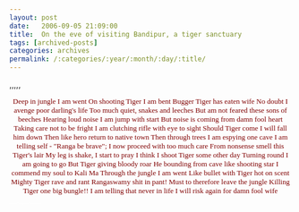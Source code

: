 ```yaml
---
layout: post
date:	2006-09-05 21:09:00
title:  On the eve of visiting Bandipur, a tiger sanctuary
tags: [archived-posts]
categories: archives
permalink: /:categories/:year/:month/:day/:title/
---
```

,,,,,


<DIV align=center><FONT face=Verdana color=#800000 size=2>Deep in jungle I am went
On shooting Tiger I am bent
Bugger Tiger has eaten wife
No doubt I avenge poor darling's life
Too much quiet, snakes and leeches
But am not feared these sons of beeches
Hearing loud noise I am jump with start
But noise is coming from damn fool heart
Taking care not to be fright
I am clutching rifle with eye to sight
Should Tiger come I will fall him down
Then like hero return to native town
Then through trees I am espying one cave
I am telling self - "Ranga be brave";
I now proceed with too much care
From nonsense smell this Tiger's lair
My leg is shake, I start to pray
I think I shoot Tiger some other day
Turning round I am going to go
But Tiger giving bloody roar
He bounding from cave like shooting star
I commend my soul to Kali Ma
Through the jungle I am went
Like bullet with Tiger hot on scent
Mighty Tiger rave and rant
Rangaswamy shit in pant!
Must to therefore leave the jungle
Killing Tiger one big bungle!!
I am telling that never in life
I will risk again for damn fool wife </FONT></DIV><SPAN style="COLOR: white" width="1">__._,_.___</SPAN> <!-- |**|begin egp html banner|**| --><IMG height=1 src="http://geo.yahoo.com/serv?s=97476590&amp;grpId=2556773&amp;grpspId=1600016061&amp;msgId=6584&amp;stime=1157469662" width=1> 
<!-- |**|end egp html banner|**| --><!-- |**|begin egp html banner|**| -->
